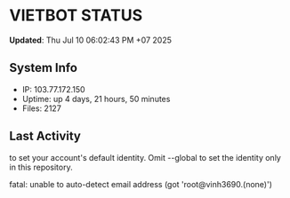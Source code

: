 # VIETBOT STATUS
**Updated**: Thu Jul 10 06:02:43 PM +07 2025

## System Info
- IP: 103.77.172.150
- Uptime: up 4 days, 21 hours, 50 minutes
- Files: 2127

## Last Activity

to set your account's default identity.
Omit --global to set the identity only in this repository.

fatal: unable to auto-detect email address (got 'root@vinh3690.(none)')

